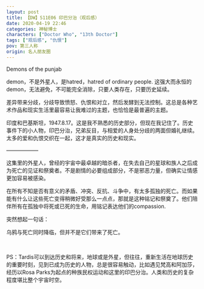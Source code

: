 ```yaml
---
layout: post
title: 【DW】S11E06 印巴分治（观后感）
date: 2020-04-19 22:46
categories: 神秘博士
characters: ["Doctor Who", "13th Doctor"]
tags: ["观后感", "仇恨"]
pov: 第三人称
origin: 名人朋友圈
---
```


Demons of the punjab

demon，不是外星人，是hatred，hatred of ordinary people. 这强大而永恒的demon，无法避免，不可能完全消除，只要人类存在，只要历史延续。

差异带来分歧，分歧导致愤怒、仇恨和对立，然后发酵到无法控制。这总是各种艺术作品和现实生活里最容易让我难过的主题，也恰恰是最普遍的主题。

印度和巴基斯坦，1947.8.17。这是我不熟悉的历史部分，但现在我记住了。历史事件下的小人物，印巴分治，兄弟反目，与相爱的人身处分歧的两面但婚礼继续。太多的爱和仇恨交织在一起，这才是真实的历史和现实。

——————

这集里的外星人，曾经的宇宙中最卓越的暗杀者，在失去自己的星球和族人之后成为死亡的见证和祭奠者。不是剧情的必要组成部分，不是邪恶力量，但确实让情感更加容易被感染。

在所有不知是否有意义的矛盾、冲突、反抗、斗争中，有太多孤独的死亡。而如果能有什么让这些死亡变得稍微好受那么一点点，那就是这种铭记和祭奠了。他们陪伴所有在孤独中将死或已死的生命，用铭记表达他们的compassion.

突然想起一句话：

乌鸦与死亡同时降临，但并不是它们带来了死亡。

<br>

PS：Tardis可以到达历史和将来，地球或是外星，但往往，重新生活在地球历史的重要时刻，见到已成为历史的人物，总是很容易触动，比如遇见梵高和阿加莎，经历以Rosa Parks为起点的种族民权运动和这里的印巴分治。人类和历史的复杂程度堪比整个宇宙时空。
